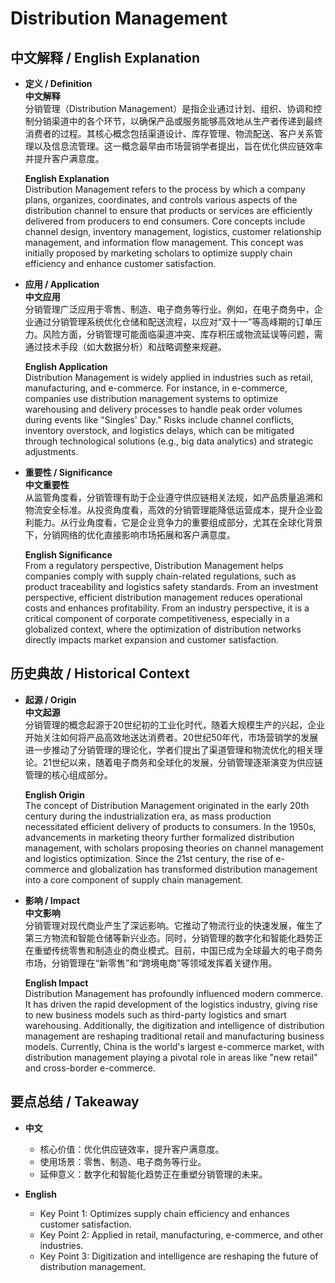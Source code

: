 # Distribution Management

## 中文解释 / English Explanation

* **定义 / Definition**  
  **中文解释**  
  分销管理（Distribution Management）是指企业通过计划、组织、协调和控制分销渠道中的各个环节，以确保产品或服务能够高效地从生产者传递到最终消费者的过程。其核心概念包括渠道设计、库存管理、物流配送、客户关系管理以及信息流管理。这一概念最早由市场营销学者提出，旨在优化供应链效率并提升客户满意度。  

  **English Explanation**  
  Distribution Management refers to the process by which a company plans, organizes, coordinates, and controls various aspects of the distribution channel to ensure that products or services are efficiently delivered from producers to end consumers. Core concepts include channel design, inventory management, logistics, customer relationship management, and information flow management. This concept was initially proposed by marketing scholars to optimize supply chain efficiency and enhance customer satisfaction.

* **应用 / Application**  
  **中文应用**  
  分销管理广泛应用于零售、制造、电子商务等行业。例如，在电子商务中，企业通过分销管理系统优化仓储和配送流程，以应对“双十一”等高峰期的订单压力。风险方面，分销管理可能面临渠道冲突、库存积压或物流延误等问题，需通过技术手段（如大数据分析）和战略调整来规避。  

  **English Application**  
  Distribution Management is widely applied in industries such as retail, manufacturing, and e-commerce. For instance, in e-commerce, companies use distribution management systems to optimize warehousing and delivery processes to handle peak order volumes during events like "Singles' Day." Risks include channel conflicts, inventory overstock, and logistics delays, which can be mitigated through technological solutions (e.g., big data analytics) and strategic adjustments.

* **重要性 / Significance**  
  **中文重要性**  
  从监管角度看，分销管理有助于企业遵守供应链相关法规，如产品质量追溯和物流安全标准。从投资角度看，高效的分销管理能降低运营成本，提升企业盈利能力。从行业角度看，它是企业竞争力的重要组成部分，尤其在全球化背景下，分销网络的优化直接影响市场拓展和客户满意度。  

  **English Significance**  
  From a regulatory perspective, Distribution Management helps companies comply with supply chain-related regulations, such as product traceability and logistics safety standards. From an investment perspective, efficient distribution management reduces operational costs and enhances profitability. From an industry perspective, it is a critical component of corporate competitiveness, especially in a globalized context, where the optimization of distribution networks directly impacts market expansion and customer satisfaction.

## 历史典故 / Historical Context

* **起源 / Origin**  
  **中文起源**  
  分销管理的概念起源于20世纪初的工业化时代，随着大规模生产的兴起，企业开始关注如何将产品高效地送达消费者。20世纪50年代，市场营销学的发展进一步推动了分销管理的理论化，学者们提出了渠道管理和物流优化的相关理论。21世纪以来，随着电子商务和全球化的发展，分销管理逐渐演变为供应链管理的核心组成部分。  

  **English Origin**  
  The concept of Distribution Management originated in the early 20th century during the industrialization era, as mass production necessitated efficient delivery of products to consumers. In the 1950s, advancements in marketing theory further formalized distribution management, with scholars proposing theories on channel management and logistics optimization. Since the 21st century, the rise of e-commerce and globalization has transformed distribution management into a core component of supply chain management.

* **影响 / Impact**  
  **中文影响**  
  分销管理对现代商业产生了深远影响。它推动了物流行业的快速发展，催生了第三方物流和智能仓储等新兴业态。同时，分销管理的数字化和智能化趋势正在重塑传统零售和制造业的商业模式。目前，中国已成为全球最大的电子商务市场，分销管理在“新零售”和“跨境电商”等领域发挥着关键作用。  

  **English Impact**  
  Distribution Management has profoundly influenced modern commerce. It has driven the rapid development of the logistics industry, giving rise to new business models such as third-party logistics and smart warehousing. Additionally, the digitization and intelligence of distribution management are reshaping traditional retail and manufacturing business models. Currently, China is the world's largest e-commerce market, with distribution management playing a pivotal role in areas like "new retail" and cross-border e-commerce.

## 要点总结 / Takeaway

* **中文**  
  - 核心价值：优化供应链效率，提升客户满意度。  
  - 使用场景：零售、制造、电子商务等行业。  
  - 延伸意义：数字化和智能化趋势正在重塑分销管理的未来。  

* **English**  
  - Key Point 1: Optimizes supply chain efficiency and enhances customer satisfaction.  
  - Key Point 2: Applied in retail, manufacturing, e-commerce, and other industries.  
  - Key Point 3: Digitization and intelligence are reshaping the future of distribution management.